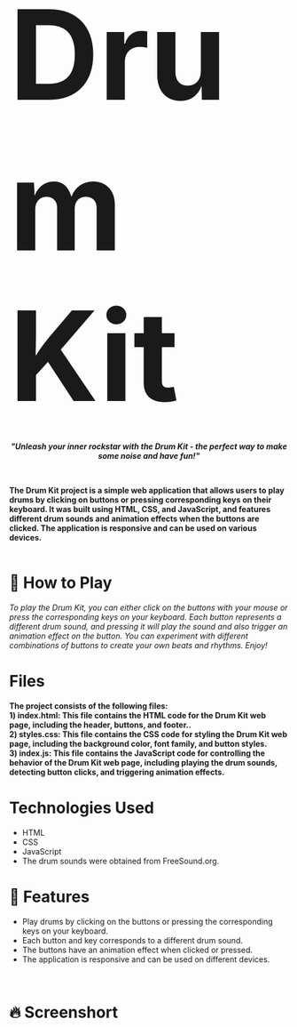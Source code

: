 # <span style="font-size:800%; font-weight:bold">Drum Kit</span>

***<p align="center" style="font-size: 100%">"Unleash your inner rockstar with the Drum Kit - the perfect way to make some noise and have fun!"</p>***
<br>


**The Drum Kit project is a simple web application that allows users to play drums by clicking on buttons or pressing corresponding keys on their keyboard. It was built using HTML, CSS, and JavaScript, and features different drum sounds and animation effects when the buttons are clicked. The application is responsive and can be used on various devices.**
<br> 
<br>


# :thinking: **How to Play**
 *To play the Drum Kit, you can either click on the buttons with your mouse or press the corresponding keys on your keyboard. Each button represents a different drum sound, and pressing it will play the sound and also trigger an animation effect on the button. You can experiment with different combinations of buttons to create your own beats and rhythms. Enjoy!*

# **Files**
**The project consists of the following files:**<br>
**1) index.html: This file contains the HTML code for the Drum Kit web page, including the header, buttons, and footer..<br>
  2) styles.css: This file contains the CSS code for styling the Drum Kit web page, including the background color, font family, and button styles.<br>
  3) index.js: This file contains the JavaScript code for controlling the behavior of the Drum Kit web page, including playing the drum sounds, detecting button clicks, and triggering animation effects.**

# **Technologies Used**
* HTML <br>
* CSS <br>
* JavaScript <br>
* The drum sounds were obtained from FreeSound.org.

# :rocket: **Features**

* Play drums by clicking on the buttons or pressing the corresponding keys on your keyboard.<br>
* Each button and key corresponds to a different drum sound.<br>
* The buttons have an animation effect when clicked or pressed.<br>
* The application is responsive and can be used on different devices.<br>
<br>

# :fire: **Screenshort**
